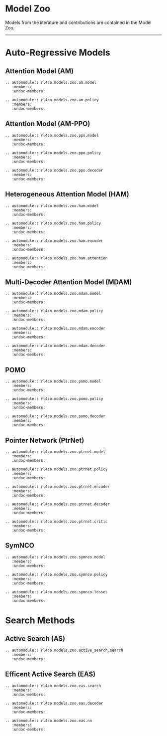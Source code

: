 # Model Zoo

Models from the literature and contributions are contained in the Model Zoo.

---

# Auto-Regressive Models

## Attention Model (AM)

```{eval-rst}
.. automodule:: rl4co.models.zoo.am.model
   :members:
   :undoc-members:
```

```{eval-rst}
.. automodule:: rl4co.models.zoo.am.policy
   :members:
   :undoc-members:
```

## Attention Model (AM-PPO)

```{eval-rst}
.. automodule:: rl4co.models.zoo.ppo.model
   :members:
   :undoc-members:
```

```{eval-rst}
.. automodule:: rl4co.models.zoo.ppo.policy
   :members:
   :undoc-members:
```

```{eval-rst}
.. automodule:: rl4co.models.zoo.ppo.decoder
   :members:
   :undoc-members:
```

## Heterogeneous Attention Model (HAM)

```{eval-rst}
.. automodule:: rl4co.models.zoo.ham.model
   :members:
   :undoc-members:
```

```{eval-rst}
.. automodule:: rl4co.models.zoo.ham.policy
   :members:
   :undoc-members:
```

```{eval-rst}
.. automodule:: rl4co.models.zoo.ham.encoder
   :members:
   :undoc-members:
```

```{eval-rst}
.. automodule:: rl4co.models.zoo.ham.attention
   :members:
   :undoc-members:
```

## Multi-Decoder Attention Model (MDAM)

```{eval-rst}
.. automodule:: rl4co.models.zoo.mdam.model
   :members:
   :undoc-members:
```

```{eval-rst}
.. automodule:: rl4co.models.zoo.mdam.policy
   :members:
   :undoc-members:
```

```{eval-rst}
.. automodule:: rl4co.models.zoo.mdam.encoder
   :members:
   :undoc-members:
```

```{eval-rst}
.. automodule:: rl4co.models.zoo.mdam.decoder
   :members:
   :undoc-members:
```

## POMO

```{eval-rst}
.. automodule:: rl4co.models.zoo.pomo.model
   :members:
   :undoc-members:
```

```{eval-rst}
.. automodule:: rl4co.models.zoo.pomo.policy
   :members:
   :undoc-members:
```

```{eval-rst}
.. automodule:: rl4co.models.zoo.pomo.decoder
   :members:
   :undoc-members:
```

## Pointer Network (PtrNet)

```{eval-rst}
.. automodule:: rl4co.models.zoo.ptrnet.model
   :members:
   :undoc-members:
```

```{eval-rst}
.. automodule:: rl4co.models.zoo.ptrnet.policy
   :members:
   :undoc-members:
```

```{eval-rst}
.. automodule:: rl4co.models.zoo.ptrnet.encoder
   :members:
   :undoc-members:
```

```{eval-rst}
.. automodule:: rl4co.models.zoo.ptrnet.decoder
   :members:
   :undoc-members:
```

```{eval-rst}
.. automodule:: rl4co.models.zoo.ptrnet.critic
   :members:
   :undoc-members:
```

## SymNCO

```{eval-rst}
.. automodule:: rl4co.models.zoo.symnco.model
   :members:
   :undoc-members:
```

```{eval-rst}
.. automodule:: rl4co.models.zoo.symnco.policy
   :members:
   :undoc-members:
```

```{eval-rst}
.. automodule:: rl4co.models.zoo.symnco.losses
   :members:
   :undoc-members:
```


# Search Methods

## Active Search (AS)

```{eval-rst}
.. automodule:: rl4co.models.zoo.active_search.search
   :members:
   :undoc-members:
```

## Efficent Active Search (EAS)

```{eval-rst}
.. automodule:: rl4co.models.zoo.eas.search
   :members:
   :undoc-members:
```

```{eval-rst}
.. automodule:: rl4co.models.zoo.eas.decoder
   :members:
   :undoc-members:
```

```{eval-rst}
.. automodule:: rl4co.models.zoo.eas.nn
   :members:
   :undoc-members:
```